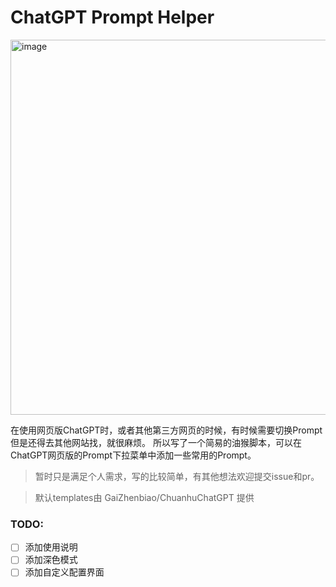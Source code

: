 # ChatGPT Prompt Helper

<img width="600" alt="image" src="https://user-images.githubusercontent.com/9513891/227092496-3c3ad146-5808-45f2-8ab2-00c683da6436.png">

在使用网页版ChatGPT时，或者其他第三方网页的时候，有时候需要切换Prompt但是还得去其他网站找，就很麻烦。
所以写了一个简易的油猴脚本，可以在ChatGPT网页版的Prompt下拉菜单中添加一些常用的Prompt。


> 暂时只是满足个人需求，写的比较简单，有其他想法欢迎提交issue和pr。

> 默认templates由 GaiZhenbiao/ChuanhuChatGPT 提供
 
### TODO:
- [ ] 添加使用说明
- [ ] 添加深色模式
- [ ] 添加自定义配置界面
